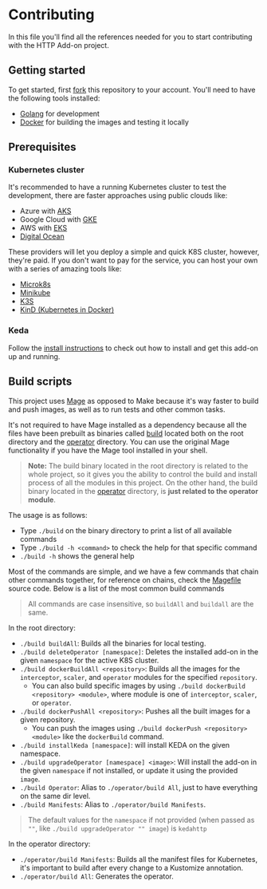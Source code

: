 # Contributing

In this file you'll find all the references needed for you to start contributing with the HTTP Add-on project.

## Getting started

To get started, first [fork](https://github.com/kedacore/http-add-on/fork) this repository to your account. You'll need
to have the following tools installed:

- [Golang](http://golang.org/) for development
- [Docker](https://docker.com) for building the images and testing it locally

## Prerequisites

### Kubernetes cluster

It's recommended to have a running Kubernetes cluster to test the development, there are faster approaches using public
clouds like:

- Azure with [AKS](https://azure.microsoft.com/services/kubernetes-service/?WT.mc_id=opensource-12724-ludossan)
- Google Cloud with [GKE](https://cloud.google.com/kubernetes-engine)
- AWS with [EKS](https://aws.amazon.com/eks/)
- [Digital Ocean](https://www.digitalocean.com/products/kubernetes/)

These providers will let you deploy a simple and quick K8S cluster, however, they're paid. If you don't want to pay for
the service, you can host your own with a series of amazing tools like:

- [Microk8s](https://microk8s.io/)
- [Minikube](https://minikube.sigs.k8s.io/docs/)
- [K3S](https://k3s.io/)
- [KinD (Kubernetes in Docker)](https://kind.sigs.k8s.io/)

### Keda

Follow the [install instructions](./install.md) to check out how to install and get this add-on up and running.

## Build scripts

This project uses [Mage](https://magefile.org) as opposed to Make because it's way faster to build and push images, as
well as to run tests and other common tasks.

It's not required to have Mage installed as a dependency because all the files have been prebuilt as binaries
called [build](../build) located both on the root directory and the [operator](../operator) directory. You can use the
original Mage functionality if you have the Mage tool installed in your shell.

> **Note:** The build binary located in the root directory is related to the whole project, so it gives you the ability to control the build and install process of all the modules in this project. On the other hand, the build binary located in the [operator](../operator/build) directory, is **just related to the operator module**.

The usage is as follows:

- Type `./build` on the binary directory to print a list of all available commands
- Type `./build -h <command>` to check the help for that specific command
- `./build -h` shows the general help

Most of the commands are simple, and we have a few commands that chain other commands together, for reference on chains,
check the [Magefile](../magefile.go) source code. Below is a list of the most common build commands

> All commands are case insensitive, so `buildAll` and `buildall` are the same.

In the root directory:

- `./build buildAll`: Builds all the binaries for local testing.
- `./build deleteOperator [namespace]`: Deletes the installed add-on in the given `namespace` for the active K8S
  cluster.
- `./build dockerBuildAll <repository>`: Builds all the images for the `interceptor`, `scaler`, and `operator` modules
  for the specified `repository`.
  - You can also build specific images by using `./build dockerBuild <repository> <module>`, where module is one
    of `interceptor`, `scaler`, or `operator`.
- `./build dockerPushAll <repository>`: Pushes all the built images for a given repository.
  - You can push the images using `./build dockerPush <repository> <module>` like the `dockerBuild` command.
- `./build installKeda [namespace]`: will install KEDA on the given namespace.
- `./build upgradeOperator [namespace] <image>`: Will install the add-on in the given `namespace` if not installed, or
  update it using the provided `image`.
- `./build Operator`: Alias to `./operator/build All`, just to have everything on the same dir level.
- `./build Manifests`: Alias to `./operator/build Manifests`.

> The default values for the `namespace` if not provided (when passed as `""`, like `./build upgradeOperator "" image`) is `kedahttp`

In the operator directory:

- `./operator/build Manifests`: Builds all the manifest files for Kubernetes, it's important to build after every change
  to a Kustomize annotation.
- `./operator/build All`: Generates the operator.
